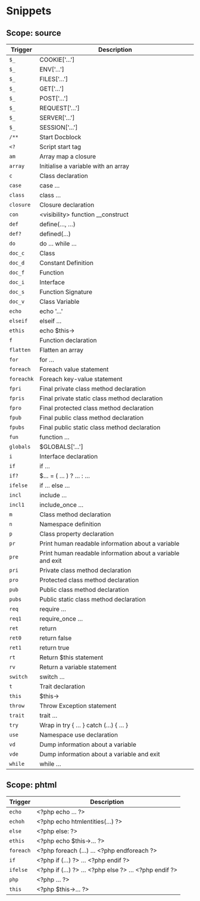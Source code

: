 Snippets
========

Scope: source
-------------

| Trigger | Description |
| ------- | ----------- |
| `$_` | COOKIE[&#039;…&#039;] |
| `$_` | ENV[&#039;…&#039;] |
| `$_` | FILES[&#039;…&#039;] |
| `$_` | GET[&#039;…&#039;] |
| `$_` | POST[&#039;…&#039;] |
| `$_` | REQUEST[&#039;…&#039;] |
| `$_` | SERVER[&#039;…&#039;] |
| `$_` | SESSION[&#039;…&#039;] |
| `/**` | Start Docblock |
| `<?` | Script start tag |
| `am` | Array map a closure |
| `array` | Initialise a variable with an array |
| `c` | Class declaration |
| `case` | case … |
| `class` | class … |
| `closure` | Closure declaration |
| `con` | &lt;visibility&gt; function __construct |
| `def` | define(…, …) |
| `def?` | defined(…) |
| `do` | do … while … |
| `doc_c` | Class |
| `doc_d` | Constant Definition |
| `doc_f` | Function |
| `doc_i` | Interface |
| `doc_s` | Function Signature |
| `doc_v` | Class Variable |
| `echo` | echo &#039;…&#039; |
| `elseif` | elseif … |
| `ethis` | echo $this-&gt; |
| `f` | Function declaration |
| `flatten` | Flatten an array |
| `for` | for … |
| `foreach` | Foreach value statement |
| `foreachk` | Foreach key-value statement |
| `fpri` | Final private class method declaration |
| `fpris` | Final private static class method declaration |
| `fpro` | Final protected class method declaration |
| `fpub` | Final public class method declaration |
| `fpubs` | Final public static class method declaration |
| `fun` | function … |
| `globals` | $GLOBALS[&#039;…&#039;] |
| `i` | Interface declaration |
| `if` | if … |
| `if?` | $… = ( … ) ? … : … |
| `ifelse` | if … else … |
| `incl` | include … |
| `incl1` | include_once … |
| `m` | Class method declaration |
| `n` | Namespace definition |
| `p` | Class property declaration |
| `pr` | Print human readable information about a variable |
| `pre` | Print human readable information about a variable and exit |
| `pri` | Private class method declaration |
| `pro` | Protected class method declaration |
| `pub` | Public class method declaration |
| `pubs` | Public static class method declaration |
| `req` | require … |
| `req1` | require_once … |
| `ret` | return |
| `ret0` | return false |
| `ret1` | return true |
| `rt` | Return $this statement |
| `rv` | Return a variable statement |
| `switch` | switch … |
| `t` | Trait declaration |
| `this` | $this-&gt; |
| `throw` | Throw Exception statement |
| `trait` | trait … |
| `try` | Wrap in try { … } catch (…) { … } |
| `use` | Namespace use declaration |
| `vd` | Dump information about a variable |
| `vde` | Dump information about a variable and exit |
| `while` | while … |

Scope: phtml
------------

| Trigger | Description |
| ------- | ----------- |
| `echo` | &lt;?php echo … ?&gt; |
| `echoh` | &lt;?php echo htmlentities(…) ?&gt; |
| `else` | &lt;?php else: ?&gt; |
| `ethis` | &lt;?php echo $this-&gt;… ?&gt; |
| `foreach` | &lt;?php foreach (…) … &lt;?php endforeach ?&gt; |
| `if` | &lt;?php if (…) ?&gt; … &lt;?php endif ?&gt; |
| `ifelse` | &lt;?php if (…) ?&gt; … &lt;?php else ?&gt; … &lt;?php endif ?&gt; |
| `php` | &lt;?php … ?&gt; |
| `this` | &lt;?php $this-&gt;… ?&gt; |

